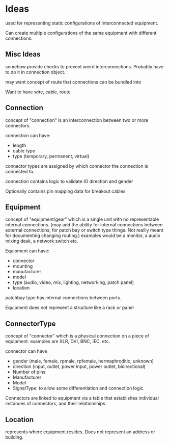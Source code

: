 # Ideas
used for representing static configurations of interconnected equipment.

Can create multiple configurations of the same equipment with different
connections.

## Misc Ideas

somehow provide checks to prevent weird interconnections. Probably have to do it
in connection object.

may want concept of route that connections can be bundled into

Want to have wire, cable, route

## Connection
concept of "connection" is an interconnection between two or more connectors.

connection can have:
-   length
-   cable type
-   type (temporary, permanent, virtual)

connector types are assigned by which connector the connection is connected to.

connection contains logic to validate IO direction and gender

Optionally contains pin mapping data for breakout cables

## Equipment

concept of "equipment/gear" which is a single unit with no representable
internal connections. (may add the ability for internal connections between
external connections, for patch bay or switch type things. Not reallly meant for
documenting changing routing.) examples would be a monitor, a audio mixing desk,
a network switch etc.

Equipment can have:
-   connector
-   mounting
-   manufacturer
-   model
-   type (audio, video, mix, lighting, networking, patch panel)
- 	location

patchbay type has internal connections between ports.

Equipment does not represent a structure like a rack or panel

## ConnectorType

concept of "connector" which is a physical connection on a piece of equipment.
examples are XLR, DVI, BNC, IEC, etc.

connector can have
-   gender (male, female, rpmale, rpfemale, hermaphroditic, unknown)
-   direction (input, outlet, power input, power outlet, bidirectional)
-	Number of pins
- 	Manufacturer
-	Model
-	SignalType: to allow some differentiation and connection logic.

Connectors are linked to equipment via a table that establishes individual
instances of connectors, and their relationships

## Location

represents where equipment resides. Does not represent an address or building.
